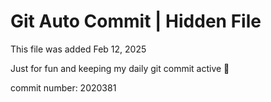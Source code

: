 # Git Auto Commit | Hidden File

This file was added Feb 12, 2025

Just for fun and keeping my daily git commit active 🤪

commit number: 2020381
